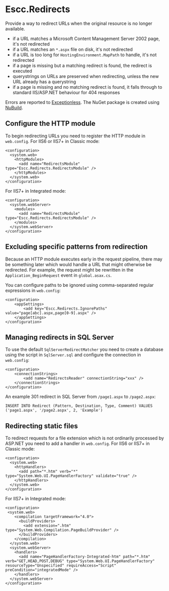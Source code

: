 # Escc.Redirects

Provide a way to redirect URLs when the original resource is no longer available.

- if a URL matches a Microsoft Content Management Server 2002 page, it's not redirected
- if a URL matches an `*.aspx` file on disk, it's not redirected
- if a URL is too long for `HostingEnvironment.MapPath` to handle, it's not redirected
- if a page is missing but a matching redirect is found, the redirect is executed
- querystrings on URLs are preserved when redirecting, unless the new URL already has a querystring
- if a page is missing and no matching redirect is found, it falls through to standard IIS/ASP.NET behaviour for 404 responses 

Errors are reported to [Exceptionless](https://github.com/exceptionless/Exceptionless). The NuGet package is created using [NuBuild](https://github.com/bspell1/nubuild).

## Configure the HTTP module

To begin redirecting URLs you need to register the HTTP module in `web.config`. For IIS6 or IIS7+ in Classic mode: 

	<configuration>
	  <system.web>
	    <httpModules> 
	      <add name="RedirectsModule" type="Escc.Redirects.RedirectsModule" />
	    </httpModules>
	  </system.web>
	</configuration>

For IIS7+ in Integrated mode:

	<configuration>
	  <system.webServer>
	    <modules> 
	      <add name="RedirectsModule" type="Escc.Redirects.RedirectsModule" />
	    </modules>
	  </system.webServer>
	</configuration>

## Excluding specific patterns from redirection

Because an HTTP module executes early in the request pipeline, there may be something later which would handle a URL that might otherwise be redirected. For example, the request might be rewritten in the `Application_BeginRequest` event in `global.asax.cs`. 

You can configure paths to be ignored using comma-separated regular expressions in `web.config`:

	<configuration>
		<appSettings>
		    <add key="Escc.Redirects.IgnorePaths" value="page[abc].aspx,page[0-9].aspx" />
	  	</appSettings>
	</configuration>

## Managing redirects in SQL Server 
To use the default `SqlServerRedirectMatcher` you need to create a database using the script in `SqlServer.sql` and configure the connection in `web.config`:

	<configuration>
		<connectionStrings>
		    <add name="RedirectsReader" connectionString="xxx" />
	  	</connectionStrings>
	</configuration>

An example 301 redirect in SQL Server from `/page1.aspx` to `/page2.aspx`:

	INSERT INTO Redirect (Pattern, Destination, Type, Comment) VALUES ('page1.aspx', '/page2.aspx', 2, 'Example')

## Redirecting static files
To redirect requests for a file extension which is not ordinarily processed by ASP.NET you need to add a handler in `web.config`. For IIS6 or IIS7+ in Classic mode: 

	<configuration>
	  <system.web>
	    <httpHandlers>
	      <add path="*.htm" verb="*" type="System.Web.UI.PageHandlerFactory" validate="true" />
	    </httpHandlers>
	  </system.web>
	</configuration>

For IIS7+ in Integrated mode:

	<configuration>
	 <system.web>
	    <compilation targetFramework="4.0">
	      <buildProviders>
	        <add extension=".htm" type="System.Web.Compilation.PageBuildProvider" />
	      </buildProviders>
	    </compilation>
	  </system.web>
	  <system.webServer>
	    <handlers>
	      <add name="PageHandlerFactory-Integrated-htm" path="*.htm" verb="GET,HEAD,POST,DEBUG" type="System.Web.UI.PageHandlerFactory" resourceType="Unspecified" requireAccess="Script" preCondition="integratedMode" />
	    </handlers>
	  </system.webServer>
	</configuration>
